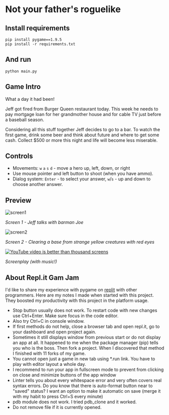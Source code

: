 # Not your father's roguelike

## Install requirements

```
pip install pygame==1.9.5
pip install -r requirements.txt
```

## And run

```
python main.py
```

## Game Intro

What a day it had been!

Jeff got fired from Burger Queen restaurant today. 
This week he needs to pay mortgage loan for her grandmother house and for cable TV just before a baseball season.

Considering all this stuff together Jeff decides to go to a bar. 
To watch the first game, drink some beer and think about future and where to get some cash. 
Collect $500 or more this night and life will become less miserable.

## Controls

* Movements: `w` `a` `s` `d` - move a hero up, left, down, or right
* Use mouse pointer and left button to shoot (when you have ammo).
* Dialog system: `Enter` - to select your answer, `w`/`s` - up and down to choose another answer.

## Preview

![screen1](https://storage.googleapis.com/replit/images/1555560839579_d796ad540bdb72f9e5c95849ee6c2aa8.pn)

*Screen 1 - Jeff talks with barman Joe*

![screen2](https://storage.googleapis.com/replit/images/1555560839888_fe9969e4ad98ab91f1e49d33ed248827.pn)

*Screen 2 - Clearing a base from strange yellow creatures with red eyes*

[![YouTube video is better than thousand screens](http://img.youtube.com/vi/VqfjrGS7Ukw/0.jpg)](https://www.youtube.com/watch?v=VqfjrGS7Ukw)

*Screenplay (with music!)*


## About Repl.it Gam Jam

I'd like to share my experience with pygame on [replit](https://repl.it/@stakanmartini/test-roguelike-11)
with other programmers. Here are my notes I made when started with this project.
They boosted my productivity with this project in the platform usage.

* Stop button usually does not work. To restart code with new changes use Ctrl+Enter. Make sure focus in the code editor.
* Also try Ctrl+C in console window.
* If first methods do not help, close a browser tab and open repl.it, go to your dashboard and open project again.
* Sometimes it still displays window from previous start or do not display an app at all. 
  It happened to me when the package manager (pip) tells you who is the boss. Then fork a project. 
  When I discovered that method I finished with 11 forks of my game.
* You cannot open just a game in new tab using *.run link. You have to play with editor layout a whole day.
* I recommend to run your app in fullscreen mode to prevent from clicking on close and minimize buttons of the app window
* Linter tells you about every whitespace error and very often covers real syntax errors. 
  Do you know that there is auto-format button near to "saved" status? 
  I want an option to make it automatic on save (merge it with my habit to press Ctrl+S every minute)
* pdb module does not work. I tried pdb_clone and it worked.
* Do not remove file if it is currently opened.
